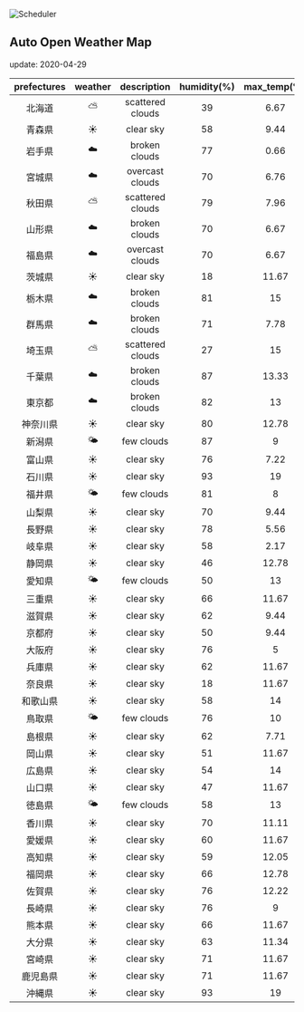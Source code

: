![Scheduler](https://github.com/miya/auto_open_weather_map/workflows/Scheduler/badge.svg)
## Auto Open Weather Map
update: 2020-04-29

|prefectures|weather|description|humidity(%)|max_temp(℃)|min_temp(℃)|
|:-----------:|:------------:|:------------:|:-----------:|:------------:|:-----------:|
|北海道|⛅️|scattered clouds|39|6.67|6.11|
|青森県|☀️|clear sky|58|9.44|6.11|
|岩手県|☁️|broken clouds|77|0.66|0.66|
|宮城県|☁️|overcast clouds|70|6.76|6.76|
|秋田県|⛅️|scattered clouds|79|7.96|7.96|
|山形県|☁️|broken clouds|70|6.67|6.67|
|福島県|☁️|overcast clouds|70|6.67|6.67|
|茨城県|☀️|clear sky|18|11.67|8.89|
|栃木県|☁️|broken clouds|81|15|10|
|群馬県|☁️|broken clouds|71|7.78|3.33|
|埼玉県|⛅️|scattered clouds|27|15|11.11|
|千葉県|☁️|broken clouds|87|13.33|12|
|東京都|☁️|broken clouds|82|13|11.67|
|神奈川県|☀️|clear sky|80|12.78|12.22|
|新潟県|🌤|few clouds|87|9|7.22|
|富山県|☀️|clear sky|76|7.22|4.44|
|石川県|☀️|clear sky|93|19|15|
|福井県|🌤|few clouds|81|8|8|
|山梨県|☀️|clear sky|70|9.44|9.44|
|長野県|☀️|clear sky|78|5.56|5.56|
|岐阜県|☀️|clear sky|58|2.17|2.17|
|静岡県|☀️|clear sky|46|12.78|10|
|愛知県|🌤|few clouds|50|13|10|
|三重県|☀️|clear sky|66|11.67|11.67|
|滋賀県|☀️|clear sky|62|9.44|9.44|
|京都府|☀️|clear sky|50|9.44|8.89|
|大阪府|☀️|clear sky|76|5|5|
|兵庫県|☀️|clear sky|62|11.67|6.11|
|奈良県|☀️|clear sky|18|11.67|8.89|
|和歌山県|☀️|clear sky|58|14|11.67|
|鳥取県|🌤|few clouds|76|10|10|
|島根県|☀️|clear sky|62|7.71|7.71|
|岡山県|☀️|clear sky|51|11.67|7.78|
|広島県|☀️|clear sky|54|14|11.11|
|山口県|☀️|clear sky|47|11.67|11.67|
|徳島県|🌤|few clouds|58|13|13|
|香川県|☀️|clear sky|70|11.11|11.11|
|愛媛県|☀️|clear sky|60|11.67|11.67|
|高知県|☀️|clear sky|59|12.05|12.05|
|福岡県|☀️|clear sky|66|12.78|11|
|佐賀県|☀️|clear sky|76|12.22|8.33|
|長崎県|☀️|clear sky|76|9|9|
|熊本県|☀️|clear sky|66|11.67|11.67|
|大分県|☀️|clear sky|63|11.34|11.34|
|宮崎県|☀️|clear sky|71|11.67|11.67|
|鹿児島県|☀️|clear sky|71|11.67|11.67|
|沖縄県|☀️|clear sky|93|19|15|
